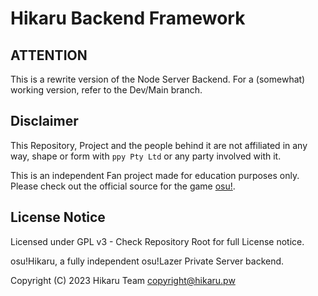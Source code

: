 # Hikaru Backend Framework

## ATTENTION

This is a rewrite version of the Node Server Backend. For a (somewhat) working version, refer to the Dev/Main branch. 

## Disclaimer

This Repository, Project and the people behind it are not affiliated in any way, shape or form with `ppy Pty Ltd` or any party involved with it.

This is an independent Fan project made for education purposes only. Please check out the official source for the game [osu!](https://osu.ppy.sh/).

## License Notice

Licensed under GPL v3 - Check Repository Root for full License notice.

osu!Hikaru, a fully independent osu!Lazer Private Server backend.

Copyright (C) 2023 Hikaru Team <copyright@hikaru.pw>
